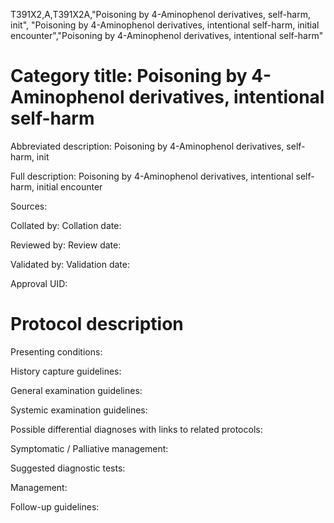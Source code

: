 T391X2,A,T391X2A,"Poisoning by 4-Aminophenol derivatives, self-harm, init", "Poisoning by 4-Aminophenol derivatives, intentional self-harm, initial encounter","Poisoning by 4-Aminophenol derivatives, intentional self-harm"
# Category title: Poisoning by 4-Aminophenol derivatives, intentional self-harm

Abbreviated description: Poisoning by 4-Aminophenol derivatives, self-harm, init

Full description: Poisoning by 4-Aminophenol derivatives, intentional self-harm, initial encounter

Sources:

Collated by:
Collation date:

Reviewed by:
Review date:

Validated by:
Validation date:

Approval UID:

# Protocol description

Presenting conditions:

History capture guidelines:

General examination guidelines:

Systemic examination guidelines:

Possible differential diagnoses with links to related protocols:

Symptomatic / Palliative management:

Suggested diagnostic tests:

Management:

Follow-up guidelines:

